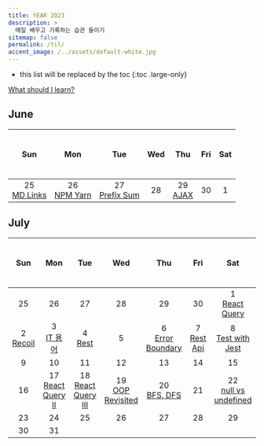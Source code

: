 ```yaml
---
title: YEAR 2023
description: >
  매일 배우고 기록하는 습관 들이기
sitemap: false
permalink: /til/
accent_image: /../assets/default-white.jpg
---
```


- this list will be replaced by the toc
{:toc .large-only}

[What should I learn?](./bucketlist.md)

## June

| $$~~$$ Sun $$~~$$ | $$~~$$ Mon $$~~$$ |  $$~~$$ Tue $$~~$$  | $$~~$$ Wed $$~~$$ | $$~~$$ Thu $$~~$$ | $$~~$$ Fri $$~~$$ | $$~~$$ Sat $$~~$$ |
| :---------------: | :---------------: | :-----------------: | :---------------: | :---------------: | :---------------: | :---------------: |
| 25<br/>[MD Links] | 26<br/>[NPM Yarn] | 27<br/>[Prefix Sum] |        28         |   29<br/>[AJAX]   |        30         |  <fade>1</fade>   |

[MD Links]: ./_posts/2023-06-01-June.md/#625-markdown-links
[NPM Yarn]: ./_posts/2023-06-01-June.md/#626-npm-vs-yarn
[Prefix Sum]: ./_posts/2023-06-01-June.md/#627-prefix-sum-2-pointer
[AJAX]: ./_posts/2023-06-01-June.md/#629-ajax
[0630]: ./_posts/2023-06-01-June.md/#june-30th

## July

| $$~~$$ Sun $$~~$$ | $$~~$$ Mon $$~~$$ | $$~~$$ Tue $$~~$$ | $$~~$$ Wed $$~~$$ | $$~~$$ Thu $$~~$$ | $$~~$$ Fri $$~~$$ |  $$~~$$ Sat $$~~$$  |
| :---------------: | :---------------: | :---------------: | :---------------: | :---------------: | :---------------: | :-----------------: |
|  <fade>25</fade>  |  <fade>26</fade>  |  <fade>27</fade>  |  <fade>28</fade>  |  <fade>29</fade>  |  <fade>30</fade>  | 1<br/>[React Query] |
|  2<br/>[Recoil]   |   3<br/>[IT 용어] | 4 <br/>[Rest]|         5         |         6<br/>[Error Boundary]         |         7<br/>[Rest Api]        |          8<br/>[Test with Jest]          |
|         9         |        10         |        11         |        12         |        13         |        14         |         15          |
|        16         |        17<br/>[React Query II]         |        18<br/>[React Query III]         |        19<br/>[OOP Revisited]         |        20<br/>[BFS, DFS]         |        21        |         22<br/>[null vs undefined]          |
|        23         |        24         |        25         |        26         |        27         |        28         |         29          |
|        30         |        31         |

[React Query]: ./_posts/2023-07-01-July.md/#71-react-query
[Recoil]: ./_posts/2023-07-01-July.md/#72-recoil
[IT 용어]: ./_posts/2023-07-01-July.md/#73-it-terms
[Rest]: ./_posts/2023-07-01-July.md/#74-rest
[Error Boundary]: ./_posts/2023-07-01-July.md/#76-error-boundary
[Rest Api]: ./_posts/2023-07-01-July.md/#77-rest-api
[Test with Jest]: ./_posts/2023-07-01-July.md/#78-test-with-jest
[React Query II]: ./_posts/2023-07-01-July.md/#717-react-query-ii
[React Query III]: ./_posts/2023-07-01-July.md/#718-react-query-iii
[OOP Revisited]: ./_posts/2023-07-01-July.md/#719-oop-revisited
[BFS, DFS]: ./_posts/2023-07-01-July.md/#720-bfs-dfs
[null vs undefined]: ./_posts/2023-07-01-July.md/#722-null-vs-undefined

